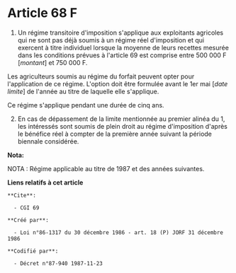 # Article 68 F

1. Un régime transitoire d'imposition s'applique aux exploitants agricoles qui ne sont pas déjà soumis à un régime réel
d'imposition et qui exercent à titre individuel lorsque la moyenne de leurs recettes mesurée dans les conditions prévues à
l'article 69 est comprise entre 500 000 F [*montant*] et 750 000 F.

Les agriculteurs soumis au régime du forfait peuvent opter pour l'application de ce régime. L'option doit être formulée avant
le 1er mai [*date limite*] de l'année au titre de laquelle elle s'applique.

Ce régime s'applique pendant une durée de cinq ans.

2. En cas de dépassement de la limite mentionnée au premier alinéa du 1, les intéressés sont soumis de plein droit au régime
d'imposition d'après le bénéfice réel à compter de la première année suivant la période biennale considérée.

**Nota:**

NOTA : Régime applicable au titre de 1987 et des années suivantes.

**Liens relatifs à cet article**

	**Cite**:

	  - CGI 69

	**Créé par**:

	  - Loi n°86-1317 du 30 décembre 1986 - art. 18 (P) JORF 31 décembre 1986

	**Codifié par**:

	  - Décret n°87-940 1987-11-23
